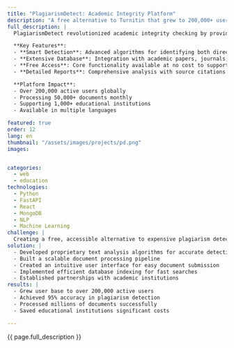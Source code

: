 ```yaml
---
title: "PlagiarismDetect: Academic Integrity Platform"
description: "A free alternative to Turnitin that grew to 200,000+ users worldwide"
full_description: |
  PlagiarismDetect revolutionized academic integrity checking by providing a free, powerful alternative to expensive solutions like Turnitin. The platform combines advanced text analysis algorithms with an extensive document database to deliver accurate plagiarism detection for students, educators, and institutions worldwide.

  **Key Features**:
  - **Smart Detection**: Advanced algorithms for identifying both direct copies and paraphrased content
  - **Extensive Database**: Integration with academic papers, journals, and web content
  - **Free Access**: Core functionality available at no cost to support academic integrity
  - **Detailed Reports**: Comprehensive analysis with source citations and similarity percentages

  **Platform Impact**:
  - Over 200,000 active users globally
  - Processing 50,000+ documents monthly
  - Supporting 1,000+ educational institutions
  - Available in multiple languages

featured: true
order: 12
lang: en
thumbnail: "/assets/images/projects/pd.png"
images:


categories:
  - web
  - education
technologies:
  - Python
  - FastAPI
  - React
  - MongoDB
  - NLP
  - Machine Learning
challenge: |
  Creating a free, accessible alternative to expensive plagiarism detection tools while maintaining high accuracy and processing large volumes of documents. Key challenges included building an extensive database, developing efficient text analysis algorithms, and scaling the infrastructure to support rapid user growth.
solution: |
  - Developed proprietary text analysis algorithms for accurate detection
  - Built a scalable document processing pipeline
  - Created an intuitive user interface for easy document submission
  - Implemented efficient database indexing for fast searches
  - Established partnerships with academic institutions
results: |
  - Grew user base to over 200,000 active users
  - Achieved 95% accuracy in plagiarism detection
  - Processed millions of documents successfully
  - Saved educational institutions significant costs

---
```


{{ page.full_description }} 